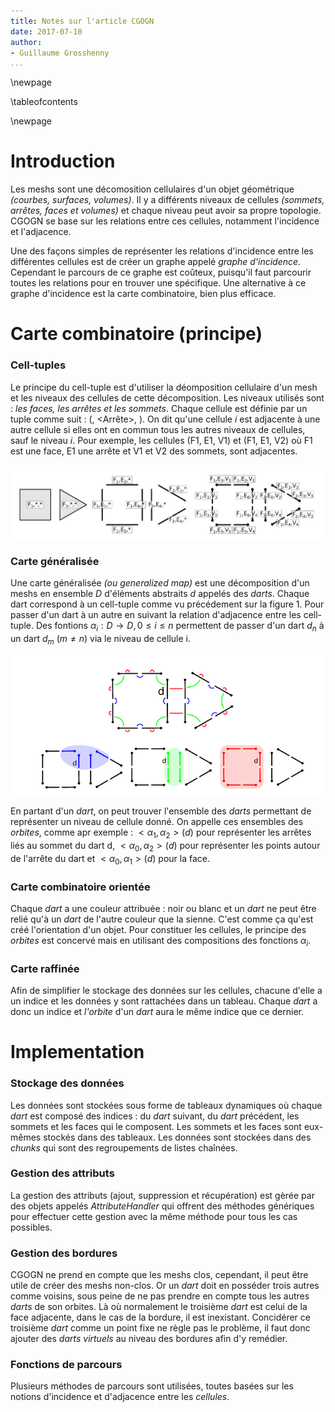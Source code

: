 ```yaml
---
title: Notes sur l'article CGOGN
date: 2017-07-10
author:
- Guillaume Grosshenny
...
```


\newpage

\tableofcontents

\newpage

Introduction
============

Les meshs sont une décomosition cellulaires d'un objet géométrique *(courbes, surfaces, volumes)*. Il y a différents niveaux de cellules *(sommets, arrêtes, faces et volumes)* et chaque niveau peut avoir sa propre topologie. CGOGN se base sur les relations entre ces cellules, notamment l'incidence et l'adjacence. 

Une des façons simples de représenter les relations d'incidence entre les différentes cellules est de créer un graphe appelé *graphe d'incidence*. Cependant le parcours de ce graphe est coûteux, puisqu'il faut parcourir toutes les relations pour en trouver une spécifique. Une alternative à ce graphe d'incidence est la carte combinatoire, bien plus efficace.

Carte combinatoire (principe)
=============================

### Cell-tuples

Le principe du cell-tuple est d'utiliser la déomposition cellulaire d'un mesh et les niveaux des cellules de cette décomposition. Les niveaux utilisés sont : *les faces, les arrêtes et les sommets*. Chaque cellule est définie par un tuple comme suit : (<Face>, <Arrête>, <Sommet>). On dit qu'une cellule *i* est adjacente à une autre cellule si elles ont en commun tous les autres niveaux de cellules, sauf le niveau *i*. Pour exemple, les cellules (F1, E1, V1) et (F1, E1, V2) où F1 est une face, E1 une arrête et V1 et V2 des sommets, sont adjacentes.

![Décomposition en cell-tuples d'un mesh](Images/Cell-tuples_decomposition.png "Décomposition en cell-tuples d'un mesh") 

### Carte généralisée

Une carte généralisée *(ou generalized map)* est une décomposition d'un meshs en ensemble $D$ d'éléments abstraits $d$ appelés des *darts*. Chaque dart correspond à un cell-tuple comme vu précédement sur la figure 1. Pour passer d'un dart à un autre en suivant la relation d'adjacence entre les cell-tuple. Des fontions $\alpha_{i} : D \to D, 0 \le i \le n$ permettent de passer d'un dart $d_{n}$ à un dart $d_{m}$ $(m \ne n)$ via le niveau de cellule i.

![Exemple de carte généralisée](Images/generalized_map.png "D")

En partant d'un *dart*, on peut trouver l'ensemble des *darts* permettant de représenter un niveau de cellule donné. On appelle ces ensembles des *orbites*, comme apr exemple : $< \alpha_{1}, \alpha_{2} > (d)$ pour représenter les arrêtes liés au sommet du dart d, $< \alpha_{0}, \alpha_{2} > (d)$ pour représenter les points autour de l'arrête du dart et $< \alpha_{0}, \alpha_{1} > (d)$ pour la face.

### Carte combinatoire orientée

Chaque *dart* a une couleur attribuée : noir ou blanc et un *dart* ne peut être relié qu'à un *dart* de l'autre couleur que la sienne. C'est comme ça qu'est créé l'orientation d'un objet. Pour constituer les cellules, le principe des *orbites* est concervé mais en utilisant des compositions des fonctions $\alpha_{i}$.

### Carte raffinée

Afin de simplifier le stockage des données sur les cellules, chacune d'elle a un indice et les données y sont rattachées dans un tableau. Chaque *dart* a donc un indice et *l'orbite* d'un *dart* aura le même indice que ce dernier.

Implementation
==============

### Stockage des données

Les données sont stockées sous forme de tableaux dynamiques où chaque *dart* est composé des indices : du *dart* suivant, du *dart* précédent, les sommets et les faces qui le composent. Les sommets et les faces sont eux-mêmes stockés dans des tableaux. Les données sont stockées dans des *chunks* qui sont des regroupements de listes chaînées.

### Gestion des attributs

La gestion des attributs (ajout, suppression et récupération) est gèrée par des objets appelés *AttributeHandler* qui offrent des méthodes génériques pour effectuer cette gestion avec la même méthode pour tous les cas possibles.

### Gestion des bordures

CGOGN ne prend en compte que les meshs clos, cependant, il peut être utile de créer des meshs non-clos. Or un *dart* doit en posséder trois autres comme voisins, sous peine de ne pas prendre en compte tous les autres *darts* de son orbites. Là où normalement le troisième *dart* est celui de la face adjacente, dans le cas de la bordure, il est inexistant. Concidérer ce troisième *dart* comme un point fixe ne règle pas le problème, il faut donc ajouter des *darts virtuels* au niveau des bordures afin d'y remédier.

### Fonctions de parcours

Plusieurs méthodes de parcours sont utilisées, toutes basées sur les notions d'incidence et d'adjacence entre les *cellules*.

